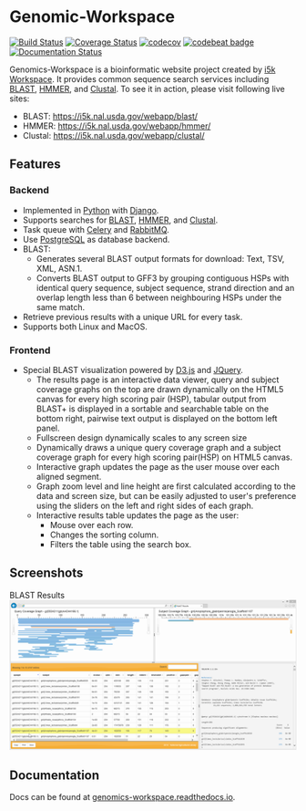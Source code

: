 # Genomic-Workspace

[![Build Status](https://travis-ci.org/NAL-i5K/genomics-workspace.svg?branch=master)](https://travis-ci.org/NAL-i5K/genomics-workspace/?branch=master)
[![Coverage Status](https://coveralls.io/repos/github/NAL-i5K/genomics-workspace/badge.svg?branch=master)](https://coveralls.io/github/NAL-i5K/genomics-workspace?branch=master)
[![codecov](https://codecov.io/gh/NAL-i5K/genomics-workspace/branch/master/graph/badge.svg)](https://codecov.io/gh/NAL-i5K/genomics-workspace)
[![codebeat badge](https://codebeat.co/badges/2a92682c-1434-4ab2-ba27-f2d750819356)](https://codebeat.co/projects/github-com-nal-i5k-genomics-workspace-master)
[![Documentation Status](http://readthedocs.org/projects/genomics-workspace/badge/?version=latest)](http://genomics-workspace.readthedocs.io/en/latest/)

Genomics-Workspace is a bioinformatic website project created by [i5k Workspace](https://i5k.nal.usda.gov/). It provides common sequence search services including [BLAST](http://blast.ncbi.nlm.nih.gov/Blast.cgi?PAGE_TYPE=BlastDocs&DOC_TYPE=Download), [HMMER](http://hmmer.org/), and [Clustal](http://www.clustal.org/). To see it in action, please visit following live sites:

* BLAST: https://i5k.nal.usda.gov/webapp/blast/
* HMMER: https://i5k.nal.usda.gov/webapp/hmmer/
* Clustal: https://i5k.nal.usda.gov/webapp/clustal/

## Features

### Backend

* Implemented in [Python](https://www.python.org/) with [Django](https://www.djangoproject.com/).
* Supports searches for [BLAST](http://blast.ncbi.nlm.nih.gov/Blast.cgi?PAGE_TYPE=BlastDocs&DOC_TYPE=Download), [HMMER](http://hmmer.org/), and [Clustal](http://www.clustal.org/).
* Task queue with [Celery](https://github.com/celery/celery) and [RabbitMQ](http://www.rabbitmq.com/).
* Use [PostgreSQL](https://www.postgresql.org/) as database backend.
* BLAST:
  * Generates several BLAST output formats for download: Text, TSV, XML, ASN.1.
  * Converts BLAST output to GFF3 by grouping contiguous HSPs with identical query sequence, subject sequence, strand direction and an overlap length less than 6 between neighbouring HSPs under the same match.
* Retrieve previous results with a unique URL for every task.
* Supports both Linux and MacOS.

### Frontend

* Special BLAST visualization powered by [D3.js](https://d3js.org/) and [JQuery](http://jquery.com/).
  * The results page is an interactive data viewer, query and subject coverage graphs on the top are drawn dynamically on the HTML5 canvas for every high scoring pair (HSP), tabular output from BLAST+ is displayed in a sortable and searchable table on the bottom right, pairwise text output is displayed on the bottom left panel.
  * Fullscreen design dynamically scales to any screen size
  * Dynamically draws a unique query coverage graph and a subject coverage graph for every high scoring pair(HSP) on HTML5 canvas.
  * Interactive graph updates the page as the user mouse over each aligned segment.
  * Graph zoom level and line height are first calculated according to the data and screen size, but can be easily adjusted to user's preference using the sliders on the left and right sides of each graph.
  * Interactive results table updates the page as the user:
    * Mouse over each row.
    * Changes the sorting column.
    * Filters the table using the search box.

## Screenshots

BLAST Results
![BLAST Results](sphinx_doc/img/blast-results-dynamic.gif)

## Documentation

Docs can be found at [genomics-workspace.readthedocs.io](https://genomics-workspace.readthedocs.io/en/latest/).
